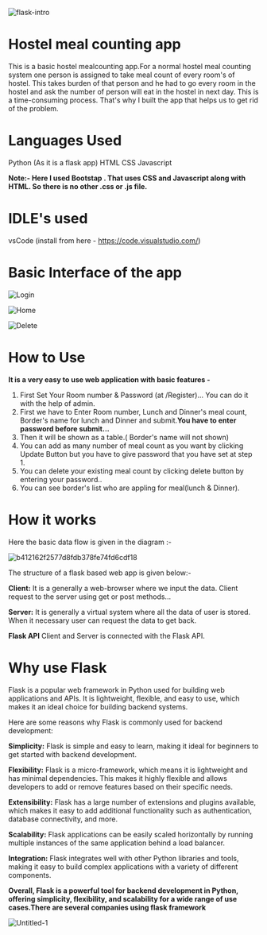 ![flask-intro](https://user-images.githubusercontent.com/104966547/225973711-622de3d2-0740-4441-b654-f3e30fe4272d.jpg)




# Hostel meal counting app

This is a basic hostel mealcounting app.For a normal hostel meal counting system one person is assigned to take meal count of every room's of hostel. This takes burden of that person and he had to go every room in the hostel and ask the number of person will eat in the hostel in next day. This is a time-consuming process. That's why I built the app that helps us to get rid of the problem.

# Languages Used 

Python (As it is a flask app)
HTML
CSS
Javascript

**Note:- Here I used Bootstap . That uses CSS and Javascript along with HTML. So there is no other .css or .js file.**

# IDLE's used 

vsCode (install from here - https://code.visualstudio.com/)


# Basic Interface of the app 

![Login ](https://user-images.githubusercontent.com/104966547/226615884-f79bc666-9856-4ca6-a411-514749f3c57f.png)

![Home](https://user-images.githubusercontent.com/104966547/226616049-d992885b-4a4b-4cde-8623-c9782b89fc12.png)

![Delete](https://user-images.githubusercontent.com/104966547/226616232-82945ff8-0622-4b83-abdf-9268499c0e41.png)


# How to Use

**It is a very easy to use web application with basic features -**
1. First Set Your Room number & Password (at /Register)... You can do it with the help of admin.
2. First we have to Enter Room number, Lunch and Dinner's meal count, Border's name for lunch and Dinner and submit.**You have to enter password before submit...**
3. Then it will be shown as a table.( Border's name will not shown)
4. You can add as many number of meal count as you want by clicking Update Button but you have to give password that you have set at step 1.
5. You can delete your existing meal count by clicking delete button by entering your password..
6. You can see border's list who are appling for meal(lunch & Dinner).

# How it works

Here the basic data flow is given in the diagram :-

![b412162f2577d8fdb378fe74fd6cdf18](https://user-images.githubusercontent.com/104966547/225976320-0d2003f2-eb6a-4c07-a52b-931f0d91422a.png)

The structure of a flask based web app is given below:-

**Client:** It is a generally a web-browser where we input the data. Client request to the server using get or post methods...

**Server:** It is generally a virtual system where all the data of user is stored. When it necessary user can request the data to get back.

**Flask API** Client and Server is connected with the Flask API.




# Why use Flask

Flask is a popular web framework in Python used for building web applications and APIs. It is lightweight, flexible, and easy to use, which makes it an ideal choice for building backend systems.

Here are some reasons why Flask is commonly used for backend development:

**Simplicity:** Flask is simple and easy to learn, making it ideal for beginners to get started with backend development.

**Flexibility:** Flask is a micro-framework, which means it is lightweight and has minimal dependencies. This makes it highly flexible and allows developers to add or remove features based on their specific needs.

**Extensibility:** Flask has a large number of extensions and plugins available, which makes it easy to add additional functionality such as authentication, database connectivity, and more.

**Scalability:** Flask applications can be easily scaled horizontally by running multiple instances of the same application behind a load balancer.

**Integration:** Flask integrates well with other Python libraries and tools, making it easy to build complex applications with a variety of different components.

**Overall, Flask is a powerful tool for backend development in Python, offering simplicity, flexibility, and scalability for a wide range of use cases.There are several companies using flask framework**



![Untitled-1](https://user-images.githubusercontent.com/104966547/225987847-aaf502e8-2245-4e89-9f3f-0bdb9bd46c91.png)



